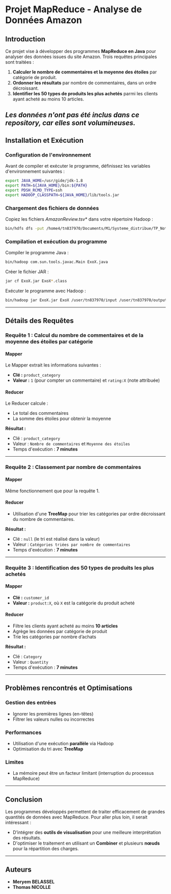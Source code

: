 # Projet MapReduce - Analyse de Données Amazon

## Introduction
Ce projet vise à développer des programmes **MapReduce en Java** pour analyser des données issues du site Amazon. Trois requêtes principales sont traitées :
1. **Calculer le nombre de commentaires et la moyenne des étoiles** par catégorie de produit.
2. **Ordonner les résultats** par nombre de commentaires, dans un ordre décroissant.
3. **Identifier les 50 types de produits les plus achetés** parmi les clients ayant acheté au moins 10 articles.

_Les données n'ont pas été inclus dans ce repository, car elles sont volumineuses._
---
## Installation et Exécution
### Configuration de l'environnement
Avant de compiler et exécuter le programme, définissez les variables d'environnement suivantes :
```sh
export JAVA_HOME=/usr/gide/jdk-1.8
export PATH=${JAVA_HOME}/bin:${PATH}
export PDSH_RCMD_TYPE=ssh
export HADOOP_CLASSPATH=${JAVA_HOME}/lib/tools.jar
```

### Chargement des fichiers de données
Copiez les fichiers **AmazonReview*.tsv** dans votre répertoire Hadoop :
```sh
bin/hdfs dfs -put /home4/tn837970/Documents/M1/Systeme_distribue/TP_Note/AmazonRev/*tsv /user/tn837970/input
```

### Compilation et exécution du programme
Compiler le programme Java :
```sh
bin/hadoop com.sun.tools.javac.Main ExoX.java
```

Créer le fichier JAR :
```sh
jar cf ExoX.jar ExoX*.class
```

Exécuter le programme avec Hadoop :
```sh
bin/hadoop jar ExoX.jar ExoX /user/tn837970/input /user/tn837970/output
```

---
## Détails des Requêtes
### Requête 1 : Calcul du nombre de commentaires et de la moyenne des étoiles par catégorie
#### Mapper
Le Mapper extrait les informations suivantes :
- **Clé :** `product_category`
- **Valeur :** `1` (pour compter un commentaire) et `rating:X` (note attribuée)

#### Reducer
Le Reducer calcule :
- Le total des commentaires
- La somme des étoiles pour obtenir la moyenne

**Résultat :**
- Clé : `product_category`
- Valeur : `Nombre de commentaires` et `Moyenne des étoiles`
- Temps d'exécution : **7 minutes**

---
### Requête 2 : Classement par nombre de commentaires
#### Mapper
Même fonctionnement que pour la requête 1.

#### Reducer
- Utilisation d'une **TreeMap** pour trier les catégories par ordre décroissant du nombre de commentaires.

**Résultat :**
- Clé : `null` (le tri est réalisé dans la valeur)
- Valeur : `Catégories triées par nombre de commentaires`
- Temps d'exécution : **7 minutes**

---
### Requête 3 : Identification des 50 types de produits les plus achetés
#### Mapper
- **Clé :** `customer_id`
- **Valeur :** `product:X`, où `X` est la catégorie du produit acheté

#### Reducer
- Filtre les clients ayant acheté au moins **10 articles**
- Agrège les données par catégorie de produit
- Trie les catégories par nombre d’achats

**Résultat :**
- Clé : `Category`
- Valeur : `Quantity`
- Temps d'exécution : **7 minutes**

---
## Problèmes rencontrés et Optimisations
### Gestion des entrées
- Ignorer les premières lignes (en-têtes)
- Filtrer les valeurs nulles ou incorrectes

### Performances
- Utilisation d'une exécution **parallèle** via Hadoop
- Optimisation du tri avec **TreeMap**

### Limites
- La mémoire peut être un facteur limitant (interruption du processus MapReduce)

---
## Conclusion
Les programmes développés permettent de traiter efficacement de grandes quantités de données avec MapReduce. Pour aller plus loin, il serait intéressant :
- D’intégrer des **outils de visualisation** pour une meilleure interprétation des résultats.
- D'optimiser le traitement en utilisant un **Combiner** et plusieurs **nœuds** pour la répartition des charges.

---
## Auteurs
- **Meryem BELASSEL**
- **Thomas NICOLLE**



